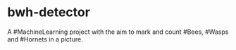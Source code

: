 # bwh-detector
A #MachineLearning project with the aim to mark and count #Bees, #Wasps and #Hornets in a picture.
